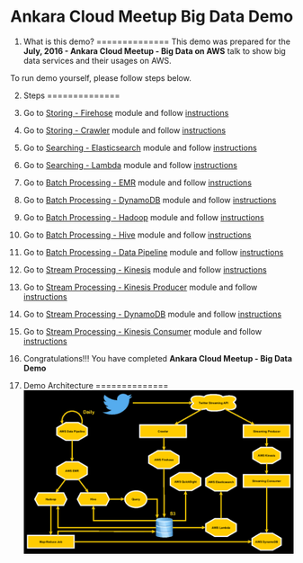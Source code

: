# Ankara Cloud Meetup Big Data Demo 

1. What is this demo?
==============
This demo was prepared for the **July, 2016 - Ankara Cloud Meetup - Big Data on AWS** talk
to show big data services and their usages on AWS.

To run demo yourself, please follow steps below.

2. Steps
==============
1. Go to [Storing - Firehose](github.com/serkan-ozal/ankaracloudmeetup-bigdata-demo/tree/master/bigdata-demo-storing-firehose) 
module and follow [instructions](github.com/serkan-ozal/ankaracloudmeetup-bigdata-demo/tree/master/bigdata-demo-storing-firehose/README.md)
2. Go to [Storing - Crawler](github.com/serkan-ozal/ankaracloudmeetup-bigdata-demo/tree/master/bigdata-demo-storing-crawler) 
module and follow [instructions](github.com/serkan-ozal/ankaracloudmeetup-bigdata-demo/tree/master/bigdata-demo-storing-crawler/README.md)
3. Go to [Searching - Elasticsearch](github.com/serkan-ozal/ankaracloudmeetup-bigdata-demo/tree/master/bigdata-demo-searching-elasticsearch) 
module and follow [instructions](github.com/serkan-ozal/ankaracloudmeetup-bigdata-demo/tree/master/bigdata-demo-searching-elasticsearch/README.md)
4. Go to [Searching - Lambda](github.com/serkan-ozal/ankaracloudmeetup-bigdata-demo/tree/master/bigdata-demo-searching-lambda) 
module and follow [instructions](github.com/serkan-ozal/ankaracloudmeetup-bigdata-demo/tree/master/bigdata-demo-searching-lambda/README.md)
5. Go to [Batch Processing - EMR](github.com/serkan-ozal/ankaracloudmeetup-bigdata-demo/tree/master/bigdata-demo-batchprocessing-emr) 
module and follow [instructions](github.com/serkan-ozal/ankaracloudmeetup-bigdata-demo/tree/master/bigdata-demo-batchprocessing-emr/README.md)
6. Go to [Batch Processing - DynamoDB](github.com/serkan-ozal/ankaracloudmeetup-bigdata-demo/tree/master/bigdata-demo-batchprocessing-dynamodb) 
module and follow [instructions](github.com/serkan-ozal/ankaracloudmeetup-bigdata-demo/tree/master/bigdata-demo-batchprocessing-dynamodb/README.md)
7. Go to [Batch Processing - Hadoop](github.com/serkan-ozal/ankaracloudmeetup-bigdata-demo/tree/master/bigdata-demo-batchprocessing-hadoop) 
module and follow [instructions](github.com/serkan-ozal/ankaracloudmeetup-bigdata-demo/tree/master/bigdata-demo-batchprocessing-hadoop/README.md)
8. Go to [Batch Processing - Hive](github.com/serkan-ozal/ankaracloudmeetup-bigdata-demo/tree/master/bigdata-demo-batchprocessing-hive) 
module and follow [instructions](github.com/serkan-ozal/ankaracloudmeetup-bigdata-demo/tree/master/bigdata-demo-batchprocessing-hive/README.md)
9. Go to [Batch Processing - Data Pipeline](github.com/serkan-ozal/ankaracloudmeetup-bigdata-demo/tree/master/bigdata-demo-batchprocessing-datapipeline) 
module and follow [instructions](github.com/serkan-ozal/ankaracloudmeetup-bigdata-demo/tree/master/bigdata-demo-batchprocessing-datapipeline/README.md)
10. Go to [Stream Processing - Kinesis](github.com/serkan-ozal/ankaracloudmeetup-bigdata-demo/tree/master/bigdata-demo-streamprocessing-kinesis) 
module and follow [instructions](github.com/serkan-ozal/ankaracloudmeetup-bigdata-demo/tree/master/bigdata-demo-streamprocessing-kinesis/README.md)
11. Go to [Stream Processing - Kinesis Producer](github.com/serkan-ozal/ankaracloudmeetup-bigdata-demo/tree/master/bigdata-demo-streamprocessing-kinesis-producer) 
module and follow [instructions](github.com/serkan-ozal/ankaracloudmeetup-bigdata-demo/tree/master/bigdata-demo-streamprocessing-kinesis-producer/README.md)
12. Go to [Stream Processing - DynamoDB](github.com/serkan-ozal/ankaracloudmeetup-bigdata-demo/tree/master/bigdata-demo-streamprocessing-dynamodb) 
module and follow [instructions](github.com/serkan-ozal/ankaracloudmeetup-bigdata-demo/tree/master/bigdata-demo-streamprocessing-dynamodb/README.md)
13. Go to [Stream Processing - Kinesis Consumer](github.com/serkan-ozal/ankaracloudmeetup-bigdata-demo/tree/master/bigdata-demo-streamprocessing-kinesis-consumer) 
module and follow [instructions](github.com/serkan-ozal/ankaracloudmeetup-bigdata-demo/tree/master/bigdata-demo-streamprocessing-kinesis-consumer/README.md)
14. Congratulations!!! You have completed **Ankara Cloud Meetup - Big Data Demo**

3. Demo Architecture
==============
![bigdata-demo-architecture](https://github.com/serkan-ozal/ankaracloudmeetup-bigdata-demo/blob/master/images/bigdata-demo-architecture.png) 
